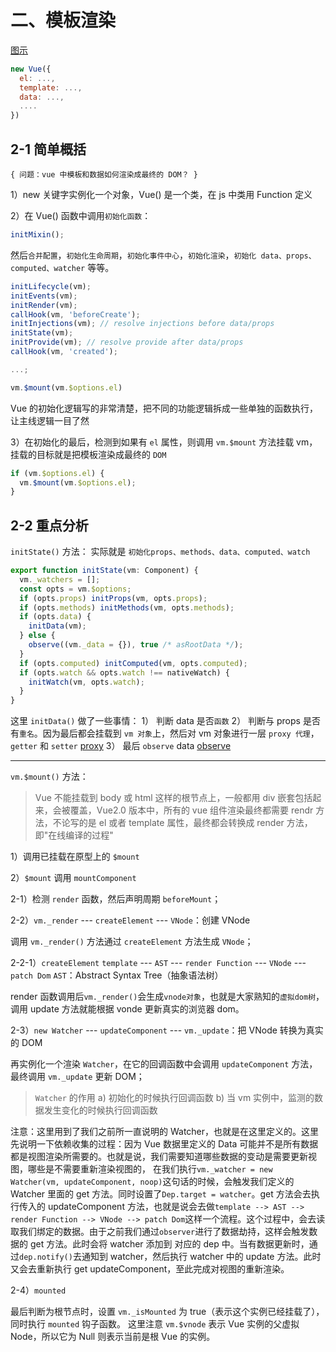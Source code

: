 # 二、模板渲染

[图示](./2.Vue模板渲染.jpg)

```js
new Vue({
  el: ...,
  template: ...,
  data: ...,
  ....
})
```

## 2-1 简单概括

`{ 问题：vue 中模板和数据如何渲染成最终的 DOM？ }`

1）new 关键字实例化一个对象，Vue() 是一个类，在 js 中类用 Function 定义

2）在 Vue() 函数中调用`初始化函数`：

[](./vue/src/core/instance/index.js)

```js
initMixin();
```

然后`合并配置`，`初始化生命周期`，`初始化事件中心`，`初始化渲染`，`初始化 data、props、computed、watcher` 等等。

[](./vue/src/core/instance/init.js)

```js
initLifecycle(vm);
initEvents(vm);
initRender(vm);
callHook(vm, 'beforeCreate');
initInjections(vm); // resolve injections before data/props
initState(vm);
initProvide(vm); // resolve provide after data/props
callHook(vm, 'created');

...;

vm.$mount(vm.$options.el)
```

Vue 的初始化逻辑写的非常清楚，把不同的功能逻辑拆成一些单独的函数执行，让主线逻辑一目了然

3）在初始化的最后，检测到如果有 `el` 属性，则调用 `vm.$mount` 方法挂载 vm，挂载的目标就是把模板渲染成最终的 `DOM`

[](./vue/src/core/instance/init.js)

```js
if (vm.$options.el) {
  vm.$mount(vm.$options.el);
}
```

## 2-2 重点分析

`initState()` 方法：
实际就是 `初始化props、methods、data、computed、watch`

[](./vue/src/core/instance/state.js)

```js
export function initState(vm: Component) {
  vm._watchers = [];
  const opts = vm.$options;
  if (opts.props) initProps(vm, opts.props);
  if (opts.methods) initMethods(vm, opts.methods);
  if (opts.data) {
    initData(vm);
  } else {
    observe((vm._data = {}), true /* asRootData */);
  }
  if (opts.computed) initComputed(vm, opts.computed);
  if (opts.watch && opts.watch !== nativeWatch) {
    initWatch(vm, opts.watch);
  }
}
```

这里 `initData()` 做了一些事情：
1） 判断 data 是否`函数`
2） 判断与 props 是否有`重名`。因为最后都会挂载到 `vm 对象`上，然后对 vm 对象进行一层 `proxy 代理`，`getter` 和 `setter`
[proxy](./vue/src/core/instance/state.js)
3） 最后 `observe` data
[observe](./vue/src/core/observer/index.js)

---

`vm.$mount()` 方法：

> Vue 不能挂载到 body 或 html 这样的根节点上，一般都用 div 嵌套包括起来，会被覆盖，Vue2.0 版本中，所有的 vue 组件渲染最终都需要 rendr 方法，不论写的是 el 或者 template 属性，最终都会转换成 render 方法，即"在线编译的过程"

1）调用已挂载在原型上的 `$mount`
[](./vue/src/platforms/web/runtime/index.js)

2）`$mount` 调用 `mountComponent`
[](./vue/src/core/instance/lifecycle.js)

2-1）检测 `render` 函数，然后声明周期 `beforeMount`；

2-2）`vm._render` --- `createElement` --- `VNode`：创建 VNode

调用 `vm._render()` 方法通过 `createElement` 方法生成 `VNode`；

2-2-1）`createElement`
`template` --- `AST` --- `render Function` --- `VNode` --- `patch Dom`
`AST`：Abstract Syntax Tree（抽象语法树）
[](./vue/src/core/vdom/create-element.js)

render 函数调用后`vm._render()`会生成`vnode对象`，也就是大家熟知的`虚拟dom树`，调用 update 方法就能根据 vonde 更新真实的浏览器 dom。

2-3）`new Watcher` --- `updateComponent` --- `vm._update`：把 VNode 转换为真实的 DOM

再实例化一个渲染 `Watcher`，在它的回调函数中会调用 `updateComponent` 方法，最终调用 `vm._update` 更新 DOM；

> `Watcher` 的作用
> a) 初始化的时候执行回调函数
> b) 当 vm 实例中，监测的数据发生变化的时候执行回调函数

注意：这里用到了我们之前所一直说明的 Watcher，也就是在这里定义的。这里先说明一下依赖收集的过程：因为 Vue 数据里定义的 Data 可能并不是所有数据都是视图渲染所需要的。也就是说，我们需要知道哪些数据的变动是需要更新视图，哪些是不需要重新渲染视图的， 在我们执行`vm._watcher = new Watcher(vm, updateComponent, noop)`这句话的时候，会触发我们定义的 Watcher 里面的 get 方法。同时设置了`Dep.target = watcher`。get 方法会去执行传入的 updateComponent 方法，也就是说会去做`template --> AST --> render Function --> VNode --> patch Dom`这样一个流程。这个过程中，会去读取我们绑定的数据。由于之前我们通过`observer`进行了数据劫持，这样会触发数据的 get 方法。此时会将 watcher 添加到 对应的 dep 中。当有数据更新时，通过`dep.notify()`去通知到 watcher，然后执行 watcher 中的 update 方法。此时又会去重新执行 get updateComponent，至此完成对视图的重新渲染。

2-4）`mounted`

最后判断为根节点时，设置 `vm._isMounted` 为 true（表示这个实例已经挂载了），同时执行 `mounted` 钩子函数。
这里注意 `vm.$vnode` 表示 Vue 实例的父虚拟 Node，所以它为 Null 则表示当前是根 Vue 的实例。
